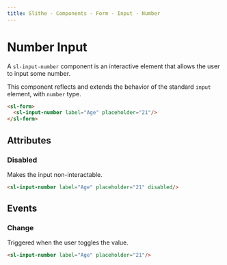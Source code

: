 ```yaml
---
title: Slithe - Components - Form - Input - Number
---
```

# Number Input

A `sl-input-number` component is an interactive element that allows the user to input some number.

This component reflects and extends the behavior of the standard `input` element, with `number` type.

<Preview>
  <sl-form>
    <sl-input-number label="Age" placeholder="21"/>
  </sl-form>
</Preview>

``` html
<sl-form>
  <sl-input-number label="Age" placeholder="21"/>
</sl-form>
```

## Attributes

### Disabled

Makes the input non-interactable.

<Preview>
  <sl-input-number label="Age" placeholder="21" disabled @click="$notify('disabled')"/>
</Preview>

``` html
<sl-input-number label="Age" placeholder="21" disabled/>
```

## Events

### Change

Triggered when the user toggles the value.

<Preview>
  <sl-input-number label="Age" placeholder="21" @input="$notify(`value: ${$event.target.value}`)"/>
</Preview>

``` html
<sl-input-number label="Age" placeholder="21"/>
```
